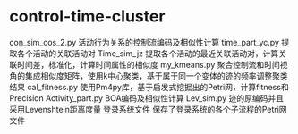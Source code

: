 # control-time-cluster
con_sim_cos_2.py 活动行为关系的控制流编码及相似性计算
time_part_yc.py 提取各个活动的关联活动对
Time_sim_jz 提取各个活动的最近关联活动对，计算关联时间差，标准化，计算时间属性的相似度
my_kmeans.py 聚合控制流和时间视角的集成相似度矩阵，使用k中心聚类，基于属于同一个变体的迹的频率调整聚类结果
cal_fitness.py 使用Pm4py库，基于启发式挖掘出的Petri网，计算fitness和Precision
Activity_part.py BOA编码及相似性计算
Lev_sim.py 迹的原编码并且采用Levenshtein距离度量
登录系统文件 保存了登录系统的各个子流程的Petri网文件
